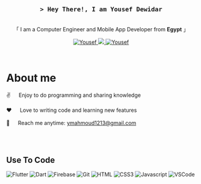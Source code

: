 
<h3 align="center">
        <samp>&gt; Hey There!, I am
                <b>Yousef Dewidar</b>
        </samp>
</h3>

<p align="center"> 
    <br>
    「 I am a Computer Engineer and Mobile App Developer from <b>Egypt</b> 」
    <br>
  </samp>
</p>

<p align="center">
 <a href="https://www.linkedin.com/in/yousef-mahmoud-0884772a3/" target="_blank">
  <img src="https://img.shields.io/badge/LinkedIn-0077B5?style=for-the-badge&logo=linkedin&logoColor=white" alt="Yousef"/>
 </a>
 <a href="https://x.com/Yousefmd8" target="_blank">
  <img src="https://img.shields.io/badge/Twitter-000000?style=for-the-badge&logo=x&logoColor=white" />
 </a>
 <a href="https://www.facebook.com/profile.php?id=100009483401222" target="_blank">
  <img src="https://img.shields.io/badge/Facebook-20BEFF?&style=for-the-badge&logo=facebook&logoColor=white" alt="Yousef"  />
  </a> 
</p>
<br />

 # About me
 
<p>

 ✌️ &emsp; Enjoy to do programming and sharing knowledge <br/><br/>
 ❤️ &emsp; Love to writing code and learning new features<br/><br/>
 📧 &emsp; Reach me anytime: ymahmoud1213@gmail.com<br/><br/>

</p>


<br/>

## Use To Code

![Flutter](https://img.shields.io/badge/Flutter-092749?style=for-the-badge&logo=flutter&logoColor=06B6D4&labelColor=000000)
![Dart](https://img.shields.io/badge/Dart-092749?style=for-the-badge&logo=dart&logoColor=white)
![Firebase](https://img.shields.io/badge/FireBase-FFCB2B?style=for-the-badge&logo=firebase&logoColor=FFCB2B&labelColor=000000)
![Git](https://img.shields.io/badge/Git-F05032?style=for-the-badge&logo=git&logoColor=white)
![HTML](https://img.shields.io/badge/HTML5-E34F26?style=for-the-badge&logo=html5&logoColor=white)
![CSS3](https://img.shields.io/badge/CSS3-1572B6?style=for-the-badge&logo=css3&logoColor=white)
![Javascript](https://img.shields.io/badge/Javascript-F0DB4F?style=for-the-badge&labelColor=black&logo=javascript&logoColor=F0DB4F)
![VSCode](https://img.shields.io/badge/Visual_Studio-0078d7?style=for-the-badge&logo=visual%20studio&logoColor=white)

<br/>
<br/>

